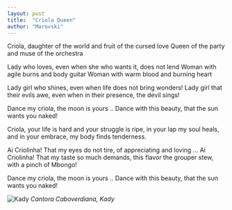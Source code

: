 ```yaml
---
layout: post
title:  "Criola Queen"
author: "Marovski"
---
```


Criola, daughter of the world and fruit of the cursed love Queen of the party and muse of the orchestra

Lady who loves, even when she who wants it, does not lend Woman with agile burns and body guitar Woman with warm blood and burning heart

Lady girl who shines, even when life does not bring wonders! Lady girl that their evils awe, even when in their presence, the devil sings!

Dance my criola, the moon is yours .. Dance with this beauty, that the sun wants you naked!

Criola, your life is hard and your struggle is ripe, in your lap my soul heals, and in your embrace, my body finds tenderness.

Ai Criolinha! That my eyes do not tire, of appreciating and loving ... Ai Criolinha! That my taste so much demands, this flavor the grouper stew, with a pinch of Mbongo!

Dance my criola, the moon is yours .. Dance with this beauty, that the sun wants you naked!


![Kady](https://dtudo1pouco.com/wp-content/uploads/Kady-696x696.jpg )
_Cantora Caboverdiana, Kady_
